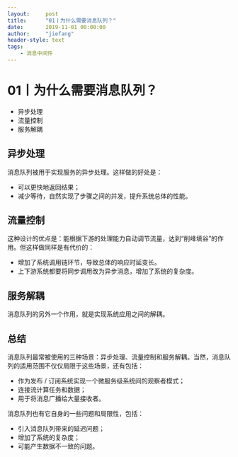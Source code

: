 ```yaml
---
layout:     post
title:      "01丨为什么需要消息队列？"
date:       2019-11-01 00:00:00
author:     "jiefang"
header-style: text
tags:
    - 消息中间件
---
```

# 01丨为什么需要消息队列？
- 异步处理
- 流量控制
- 服务解耦

## 异步处理
消息队列被用于实现服务的异步处理。这样做的好处是：
- 可以更快地返回结果；
- 减少等待，自然实现了步骤之间的并发，提升系统总体的性能。

## 流量控制
这种设计的优点是：能根据下游的处理能力自动调节流量，达到“削峰填谷”的作用。但这样做同样是有代价的：
- 增加了系统调用链环节，导致总体的响应时延变长。
- 上下游系统都要将同步调用改为异步消息，增加了系统的复杂度。

## 服务解耦
消息队列的另外一个作用，就是实现系统应用之间的解耦。
## 总结
消息队列最常被使用的三种场景：异步处理、流量控制和服务解耦。当然，消息队
列的适用范围不仅仅局限于这些场景，还有包括：
- 作为发布 / 订阅系统实现一个微服务级系统间的观察者模式；
- 连接流计算任务和数据；
- 用于将消息广播给大量接收者。

消息队列也有它自身的一些问题和局限性，包括：
- 引入消息队列带来的延迟问题；
- 增加了系统的复杂度；
- 可能产生数据不一致的问题。